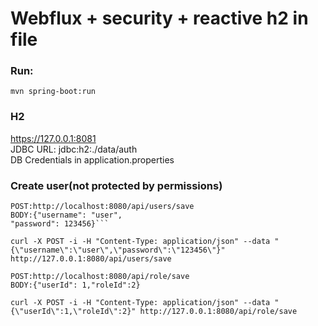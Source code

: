 # Webflux + security + reactive h2 in file

### Run:
`mvn spring-boot:run`

### H2
https://127.0.0.1:8081  
JDBC URL: jdbc:h2:./data/auth  
DB Credentials in application.properties  

### Create user(not protected by permissions)
```
POST:http://localhost:8080/api/users/save
BODY:{"username": "user",
"password": 123456}```
```
`curl -X POST -i -H "Content-Type: application/json" --data "{\"username\":\"user\",\"password\":\"123456\"}" http://127.0.0.1:8080/api/users/save`
```
POST:http://localhost:8080/api/role/save
BODY:{"userId": 1,"roleId":2}
```
`curl -X POST -i -H "Content-Type: application/json" --data "{\"userId\":1,\"roleId\":2}" http://127.0.0.1:8080/api/role/save`